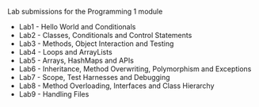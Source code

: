 Lab submissions for the Programming 1 module
- Lab1 - Hello World and Conditionals
- Lab2 - Classes, Conditionals and Control Statements
- Lab3 - Methods, Object Interaction and Testing
- Lab4 - Loops and ArrayLists
- Lab5 - Arrays, HashMaps and APIs
- Lab6 - Inheritance, Method Overwriting, Polymorphism and Exceptions
- Lab7 - Scope, Test Harnesses and Debugging
- Lab8 - Method Overloading, Interfaces and Class Hierarchy
- Lab9 - Handling Files

